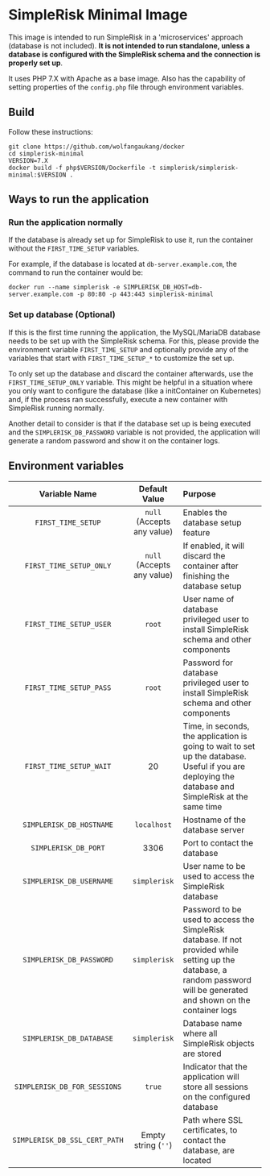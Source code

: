 # SimpleRisk Minimal Image

This image is intended to run SimpleRisk in a 'microservices' approach (database is not included). **It is not intended to run standalone, unless a database is configured with the SimpleRisk schema and the connection is properly set up**.

It uses PHP 7.X with Apache as a base image. Also has the capability of setting properties of the `config.php` file through environment variables. 

## Build

Follow these instructions:

```
git clone https://github.com/wolfangaukang/docker
cd simplerisk-minimal
VERSION=7.X
docker build -f php$VERSION/Dockerfile -t simplerisk/simplerisk-minimal:$VERSION .
```

## Ways to run the application

### Run the application normally

If the database is already set up for SimpleRisk to use it, run the container without the `FIRST_TIME_SETUP` variables.

For example, if the database is located at `db-server.example.com`, the command to run the container would be:

```
docker run --name simplerisk -e SIMPLERISK_DB_HOST=db-server.example.com -p 80:80 -p 443:443 simplerisk-minimal
```

### Set up database (Optional)

If this is the first time running the application, the MySQL/MariaDB database needs to be set up with the SimpleRisk schema. For this, please provide the environment variable `FIRST_TIME_SETUP` and optionally provide any of the variables that start with `FIRST_TIME_SETUP_*` to customize the set up.

To only set up the database and discard the container afterwards, use the `FIRST_TIME_SETUP_ONLY` variable. This might be helpful in a situation where you only want to configure the database (like a initContainer on Kubernetes) and, if the process ran successfully, execute a new container with SimpleRisk running normally.

Another detail to consider is that if the database set up is being executed and the `SIMPLERISK_DB_PASSWORD` variable is not provided, the application will generate a random password and show it on the container logs.


## Environment variables

| Variable Name | Default Value | Purpose |
|:-------------:|:-------------:|:--------|
| `FIRST_TIME_SETUP` | `null` (Accepts any value) | Enables the database setup feature |
| `FIRST_TIME_SETUP_ONLY` | `null` (Accepts any value) | If enabled, it will discard the container after finishing the database setup |
| `FIRST_TIME_SETUP_USER` | `root` | User name of database privileged user to install SimpleRisk schema and other components |
| `FIRST_TIME_SETUP_PASS` | `root` | Password for database privileged user to install SimpleRisk schema and other components |
| `FIRST_TIME_SETUP_WAIT` | 20 | Time, in seconds, the application is going to wait to set up the database. Useful if you are deploying the database and SimpleRisk at the same time |
| `SIMPLERISK_DB_HOSTNAME` | `localhost` | Hostname of the database server |
| `SIMPLERISK_DB_PORT` | 3306 | Port to contact the database |
| `SIMPLERISK_DB_USERNAME` |`simplerisk` | User name to be used to access the SimpleRisk database |
| `SIMPLERISK_DB_PASSWORD` | `simplerisk` | Password to be used to access the SimpleRisk database. If not provided while setting up the database, a random password will be generated and shown on the container logs |
| `SIMPLERISK_DB_DATABASE` | `simplerisk` | Database name where all SimpleRisk objects are stored |
| `SIMPLERISK_DB_FOR_SESSIONS` | `true` | Indicator that the application will store all sessions on the configured database |
| `SIMPLERISK_DB_SSL_CERT_PATH` | Empty string (`''`) | Path where SSL certificates, to contact the database, are located |
